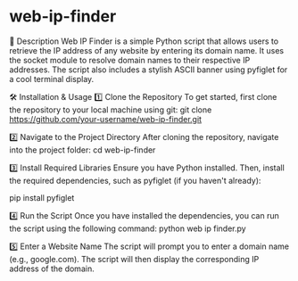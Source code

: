 # web-ip-finder
📌 Description Web IP Finder is a simple Python script that allows users to retrieve the IP address of any website by entering its domain name. It uses the socket module to resolve domain names to their respective IP addresses. The script also includes a stylish ASCII banner using pyfiglet for a cool terminal display.

🛠️ Installation & Usage
1️⃣ Clone the Repository
To get started, first clone the repository to your local machine using git:
git clone https://github.com/your-username/web-ip-finder.git

2️⃣ Navigate to the Project Directory
After cloning the repository, navigate into the project folder:
cd web-ip-finder

3️⃣ Install Required Libraries
Ensure you have Python installed. Then, install the required dependencies, such as pyfiglet (if you haven't already):

pip install pyfiglet

4️⃣ Run the Script
Once you have installed the dependencies, you can run the script using the following command:
python web ip finder.py

5️⃣ Enter a Website Name
The script will prompt you to enter a domain name (e.g., google.com). The script will then display the corresponding IP address of the domain.


